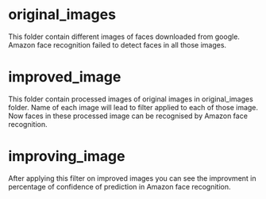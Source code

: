 # original_images
This folder contain different images of faces downloaded from google. Amazon face recognition failed to detect faces in all those images.
# improved_image
This folder contain processed images of original images in original_images folder. Name of each image will lead to filter applied to each of those image.
Now faces in these processed image can be recognised by Amazon face recognition.
# improving_image
After applying this filter on improved images you can see the improvment in percentage of confidence of prediction in Amazon face recognition.
